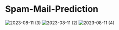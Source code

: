 # Spam-Mail-Prediction
![2023-08-11 (3)](https://github.com/siddhanthole74/Spam-Mail-Prediction/assets/100555105/a3a259a1-790b-40d0-bcbd-f5069b8775ab)
![2023-08-11 (2)](https://github.com/siddhanthole74/Spam-Mail-Prediction/assets/100555105/cbe5f3cb-7b49-4f90-aaa4-3535725d92b8)
![2023-08-11 (4)](https://github.com/siddhanthole74/Spam-Mail-Prediction/assets/100555105/8027cb0a-1acc-47e1-b13f-08b0b4463576)
